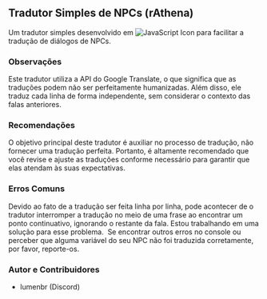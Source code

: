 ## Tradutor Simples de NPCs (rAthena)
Um tradutor simples desenvolvido em  ![JavaScript Icon](https://img.icons8.com/color/48/000000/javascript--v1.png) para facilitar a tradução de diálogos de NPCs.

### Observações
Este tradutor utiliza a API do Google Translate, o que significa que as traduções podem não ser perfeitamente humanizadas. Além disso, ele traduz cada linha de forma independente, sem considerar o contexto das falas anteriores.

### Recomendações
O objetivo principal deste tradutor é auxiliar no processo de tradução, não fornecer uma tradução perfeita. Portanto, é altamente recomendado que você revise e ajuste as traduções conforme necessário para garantir que elas atendam às suas expectativas.

### Erros Comuns
Devido ao fato de a tradução ser feita linha por linha, pode acontecer de o tradutor interromper a tradução no meio de uma frase ao encontrar um ponto continuativo, ignorando o restante da fala. Estou trabalhando em uma solução para esse problema.
​
Se encontrar outros erros no console ou perceber que alguma variável do seu NPC não foi traduzida corretamente, por favor, reporte-os.
​
### Autor e Contribuidores
- lumenbr (Discord)

